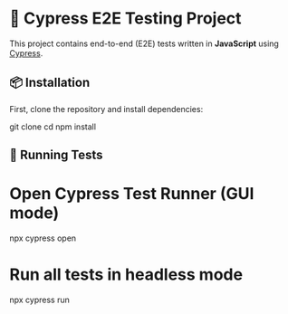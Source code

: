 # 🧪 Cypress E2E Testing Project

This project contains end-to-end (E2E) tests written in **JavaScript** using [Cypress](https://www.cypress.io/).

## 📦 Installation

First, clone the repository and install dependencies:

git clone <your-repo-url>
cd <your-project-folder>
npm install

## 🧪 Running Tests

# Open Cypress Test Runner (GUI mode)

npx cypress open

# Run all tests in headless mode

npx cypress run